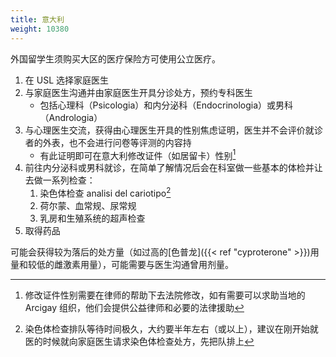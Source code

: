 ```yaml
---
title: 意大利
weight: 10380
---
```


外国留学生须购买大区的医疗保险方可使用公立医疗。

1. 在 USL 选择家庭医生
1. 与家庭医生沟通并由家庭医生开具分诊处方，预约专科医生
   - 包括心理科（Psicologia）和内分泌科（Endocrinologia）或男科（Andrologia）
1. 与心理医生交流，获得由心理医生开具的性别焦虑证明，医生并不会评价就诊者的外表，也不会进行问卷等评测的内容持
   - 有此证明即可在意大利修改证件（如居留卡）性别[^1]
1. 前往内分泌科或男科就诊，在简单了解情况后会在科室做一些基本的体检并让去做一系列检查：
   1. 染色体检查 analisi del cariotipo[^2]
   1. 荷尔蒙、血常规、尿常规
   1. 乳房和生殖系统的超声检查
1. 取得药品

可能会获得较为落后的处方量（如过高的[色普龙]({{< ref "cyproterone" >}})用量和较低的雌激素用量），可能需要与医生沟通曾用剂量。

[^1]: 修改证件性别需要在律师的帮助下去法院修改，如有需要可以求助当地的 Arcigay 组织，他们会提供公益律师和必要的法律援助
[^2]: 染色体检查排队等待时间极久，大约要半年左右（或以上），建议在刚开始就医的时候就向家庭医生请求染色体检查处方，先把队排上
